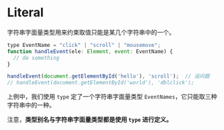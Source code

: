 # Literal

字符串字面量类型用来约束取值只能是某几个字符串中的一个。

```js
type EventName = "click" | "scroll" | "mousemove";
function handleEvent(ele: Element, event: EventName) {
  // do something
}

handleEvent(document.getElementById('hello'), 'scroll');  // 没问题
// handleEvent(document.getElementById('world'), 'dblclick');
```

上例中，我们使用 `type` 定了一个字符串字面量类型 `EventNames`，它只能取三种字符串中的一种。

注意，**类型别名与字符串字面量类型都是使用 `type` 进行定义。**